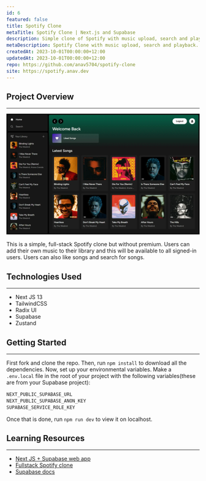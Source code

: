 ```yaml
---
id: 6
featured: false
title: Spotify Clone
metaTitle: Spotify Clone | Next.js and Supabase
description: Simple clone of Spotify with music upload, search and playback.
metaDescription: Spotify Clone with music upload, search and playback. Built with Next.js TailwindCSS and Supabase.
createdAt: 2023-10-01T00:00:00+12:00
updatedAt: 2023-10-01T00:00:00+12:00
repo: https://github.com/anav5704/spotify-clone
site: https://spotify.anav.dev
---
```


## Project Overview

---

[![Spotify Clone Demo](./images/spotify-clone-demo.webp)](https://spotify.anav.dev)

This is a simple, full-stack Spotify clone but without premium. Users can add their own music to their library and this will be available to all signed-in users. Users can also like songs and search for songs.

## Technologies Used

---

-   Next JS 13
-   TailwindCSS
-   Radix UI
-   Supabase
-   Zustand

## Getting Started

---

First fork and clone the repo. Then, run `npm install` to download all the dependencies. Now, set up your environmental variables. Make a `.env.local` file in the root of your project with the following variables(these are from your Supabase project):

```sh
NEXT_PUBLIC_SUPABASE_URL
NEXT_PUBLIC_SUPABASE_ANON_KEY
SUPABASE_SERVICE_ROLE_KEY
```

Once that is done, run `npm run dev` to view it on localhost.

## Learning Resources

---

-   [Next JS + Supabase web app](https://www.youtube.com/watch?v=kDGovtwtcyU)
-   [Fullstack Spotify clone](https://www.youtube.com/watch?v=2aeMRB8LL4o)
-   [Supabase docs](https://supabase.com/)
